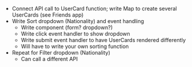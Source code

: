 - Connect API call to UserCard function; write Map to create several UserCards (see Friends app)
- Write Sort dropdown (Nationality) and event handling
    - Write component (form? dropdown?)
    - Write click event handler to show dropdown
    - Write submit event handler to have UserCards rendered differently
    - Will have to write your own sorting function
- Repeat for Filter dropdown (Nationality)
    - Can call a different API